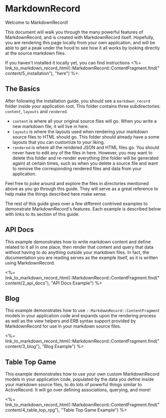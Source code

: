 <!--directory_fragment
{
  "name": "Home",
  "author": "Bryant Morrill"
}
-->

<!--fragment
{
  "name": "Home",
  "author": "Bryant Morrill"
}
-->

# MarkdownRecord

Welcome to MarkdownRecord!

This document will walk you through the many powerful features of MarkdownRecord, and is created with MarkdownRecord itself. Hopefully, you are rendering this page locally from your own application, and will be able to get a peak under the hood to see how it all works by looking directly at the source markdown files.

If you haven't installed it locally yet, you can find instructions <%= link_to_markdown_record_html(::MarkdownRecord::ContentFragment.find("content/5_installation"), "here") %>.

## The Basics

After following the installation guide, you should see a `markdown_record` folder inside your application root. This folder contains three subdirectories: `content`, `layouts` and `rendered`.

- `content` is where all your original source files will go. When you write a new markdown file, it will live in here.
- `layouts` is where the layouts used when rendering your markdown source files to HTML should go. This folder should already have a some layouts that you can customize to your liking.
- `rendered` is where all the rendered JSON and HTML files go. You should never have to edit any of the files in here. However, you may want to delete this folder and re-render everything (the folder will be generated again) at certain times, such as when you delete a source file and want to remove the corresponding rendered files and data from your application.

Feel free to poke around and explore the files in directories mentioned above as you go through this guide. They will serve as a great reference to help make the things described here make sense.

The rest of this guide goes over a few different contrived examples to demonstrate MarkdownRecord's features. Each example is described below with links to its section of this guide.

## API Docs

This example demonstrates how to write markdown content and define related to it all in one place, then render that content and query that data without having to do anything outside your markdown files. In fact, the documentation you are reading serves as the example itself, as it is written using MarkdownRecord.

<%= link_to_markdown_record_html(::MarkdownRecord::ContentFragment.find("content/2_api_docs"), "API Docs Example") %>

## Blog

This example demonstrates how to use `::MarkdownRecord::ContentFragment` models in your application code and expands upon the rendering process as well as the view helpers and ERB syntax support provided by MarkdownRecord for use in your markdown source files.

<%= link_to_markdown_record_html(::MarkdownRecord::ContentFragment.find("content/3_blog"), "Blog Example") %>

## Table Top Game

This example demonstrates how to use your own custom MarkdownRecord models in your application code, populated by the data you define inside your markdown source files, to do lots of powerful things similar to ActiveRecord. It will go over defining associations, querying, and more!

<%= link_to_markdown_record_html(::MarkdownRecord::ContentFragment.find("content/4_table_top_rpg"), "Table Top Game Example") %>

<!---describe_model
  {
    "type": "example",
    "id":   2,
    "name": "blog"
  }
-->

<!---describe_model
  {
    "type": "example",
    "id":   3,
    "name": "table_top_rpg"
  }
-->

